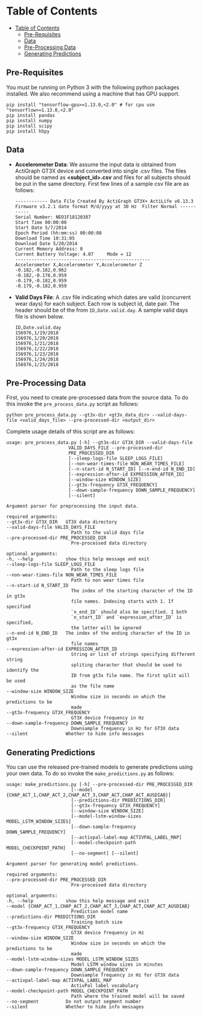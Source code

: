 # Table of Contents
- [Table of Contents](#table-of-contents)
  - [Pre-Requisites](#pre-requisites)
  - [Data](#data)
  - [Pre-Processing Data](#pre-processing-data)
  - [Generating Predictions](#generating-predictions)
   
## Pre-Requisites
You must be running on Python 3 with the following python packages installed. We also recommend using a machine that has GPU support.

    pip install "tensorflow-gpu>=1.13.0,<2.0" # for cpu use "tensorflow>=1.13.0,<2.0"
    pip install pandas
    pip install numpy
    pip install scipy
    pip install h5py

## Data
- **Accelerometer Data**: We assume the input data is obtained from ActiGraph GT3X device and converted into single .csv files. The files should be named as **<subject_id>.csv** and files for all subjects should be put in the same directory. First few lines of a sample csv file are as follows:
    ~~~
    ------------ Data File Created By ActiGraph GT3X+ ActiLife v6.13.3 Firmware v3.2.1 date format M/d/yyyy at 30 Hz  Filter Normal -----------
    Serial Number: NEO1F18120387
    Start Time 00:00:00
    Start Date 5/7/2014
    Epoch Period (hh:mm:ss) 00:00:00
    Download Time 10:31:05
    Download Date 5/20/2014
    Current Memory Address: 0
    Current Battery Voltage: 4.07     Mode = 12
    --------------------------------------------------
    Accelerometer X,Accelerometer Y,Accelerometer Z
    -0.182,-0.182,0.962
    -0.182,-0.176,0.959
    -0.179,-0.182,0.959
    -0.179,-0.182,0.959
    ~~~

- **Valid Days File**: A .csv file indicating which dates are valid (concurrent wear days) for each subject. Each row is subject id, date pair. The header should be of the from `ID,Date.valid.day`. A sample valid days file is shown below.

    ~~~
    ID,Date.valid.day
    156976,1/19/2018
    156976,1/20/2018
    156976,1/21/2018
    156976,1/22/2018
    156976,1/23/2018
    156976,1/24/2018
    156976,1/25/2018
    ~~~

## Pre-Processing Data
First, you need to create pre-processed data from the source data. To do this invoke the `pre_process_data.py` script as follows:

    python pre_process_data.py --gt3x-dir <gt3x_data_dir> --valid-days-file <valid_days_file> --pre-processed-dir <output_dir>

Complete usage details of this script are as follows:

    usage: pre_process_data.py [-h] --gt3x-dir GT3X_DIR --valid-days-file
                           VALID_DAYS_FILE --pre-processed-dir
                           PRE_PROCESSED_DIR
                           [--sleep-logs-file SLEEP_LOGS_FILE]
                           [--non-wear-times-file NON_WEAR_TIMES_FILE]
                           [--n-start-id N_START_ID] [--n-end-id N_END_ID]
                           [--expression-after-id EXPRESSION_AFTER_ID]
                           [--window-size WINDOW_SIZE]
                           [--gt3x-frequency GT3X_FREQUENCY]
                           [--down-sample-frequency DOWN_SAMPLE_FREQUENCY]
                           [--silent]

    Argument parser for preprocessing the input data.

    required arguments:
    --gt3x-dir GT3X_DIR   GT3X data directory
    --valid-days-file VALID_DAYS_FILE
                            Path to the valid days file
    --pre-processed-dir PRE_PROCESSED_DIR
                            Pre-processed data directory

    optional arguments:
    -h, --help            show this help message and exit
    --sleep-logs-file SLEEP_LOGS_FILE
                            Path to the sleep logs file
    --non-wear-times-file NON_WEAR_TIMES_FILE
                            Path to non wear times file
    --n-start-id N_START_ID
                            The index of the starting character of the ID in gt3x
                            file names. Indexing starts with 1. If specified
                            `n_end_ID` should also be specified. I both
                            `n_start_ID` and `expression_after_ID` is specified,
                            the latter will be ignored
    --n-end-id N_END_ID   The index of the ending character of the ID in gt3x
                            file names
    --expression-after-id EXPRESSION_AFTER_ID
                            String or list of strings specifying different string
                            spliting character that should be used to identify the
                            ID from gt3x file name. The first split will be used
                            as the file name
    --window-size WINDOW_SIZE
                            Window size in seconds on which the predictions to be
                            made
    --gt3x-frequency GT3X_FREQUENCY
                            GT3X device frequency in Hz
    --down-sample-frequency DOWN_SAMPLE_FREQUENCY
                            Downsample frequency in Hz for GT3X data
    --silent              Whether to hide info messages


## Generating Predictions
You can use the released pre-trained models to generate predictions using your own data. To do so invoke the `make_predictions.py` as follows:

    usage: make_predictions.py [-h] --pre-processed-dir PRE_PROCESSED_DIR
                            [--model {CHAP_ACT_1,CHAP_ACT_2,CHAP_ACT_3,CHAP_ACT,CHAP_ACT_AUSDIAB}]
                            [--predictions-dir PREDICTIONS_DIR]
                            [--gt3x-frequency GT3X_FREQUENCY]
                            [--window-size WINDOW_SIZE]
                            [--model-lstm-window-sizes MODEL_LSTM_WINDOW_SIZES]
                            [--down-sample-frequency DOWN_SAMPLE_FREQUENCY]
                            [--activpal-label-map ACTIVPAL_LABEL_MAP]
                            [--model-checkpoint-path MODEL_CHECKPOINT_PATH]
                            [--no-segment] [--silent]

    Argument parser for generating model predictions.

    required arguments:
    --pre-processed-dir PRE_PROCESSED_DIR
                            Pre-processed data directory

    optional arguments:
    -h, --help            show this help message and exit
    --model {CHAP_ACT_1,CHAP_ACT_2,CHAP_ACT_3,CHAP_ACT,CHAP_ACT_AUSDIAB}
                            Prediction model name
    --predictions-dir PREDICTIONS_DIR
                            Training batch size
    --gt3x-frequency GT3X_FREQUENCY
                            GT3X device frequency in Hz
    --window-size WINDOW_SIZE
                            Window size in seconds on which the predictions to be
                            made
    --model-lstm-window-sizes MODEL_LSTM_WINDOW_SIZES
                            Model LSTM window sizes in minutes
    --down-sample-frequency DOWN_SAMPLE_FREQUENCY
                            Downsample frequency in Hz for GT3X data
    --activpal-label-map ACTIVPAL_LABEL_MAP
                            ActivPal label vocabulary
    --model-checkpoint-path MODEL_CHECKPOINT_PATH
                            Path where the trained model will be saved
    --no-segment          Do not output segment number
    --silent              Whether to hide info messages